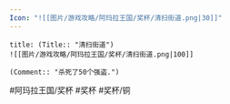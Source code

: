 ```yaml
---
Icon: "![[图片/游戏攻略/阿玛拉王国/奖杯/清扫街道.png|30]]"
---
```

```ad-common-bronze-trophy
title: (Title:: "清扫街道")
![[图片/游戏攻略/阿玛拉王国/奖杯/清扫街道.png|100]]

(Comment:: "杀死了50个强盗.")
```

#阿玛拉王国/奖杯 #奖杯 #奖杯/铜
